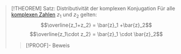 > [!THEOREM] Satz: Distributivität der komplexen Konjugation
> Für alle [komplexen Zahlen](../Komplexe%20Zahlen.md) $z_1$ und $z_2$ gelten:
> $$\overline{z_1+z_2} = \bar{z}_1 +\bar{z}_2$$
> $$\overline{z_1\cdot z_2} = \bar{z}_1 \cdot \bar{z}_2$$
> > [!PROOF]- Beweis
